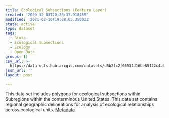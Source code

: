 ```yaml
---
title: Ecological Subsections (Feature Layer)
created: '2020-12-03T20:26:37.918455'
modified: '2021-02-10T19:08:05.350032'
state: active
type: dataset
tags:
  - Biota
  - Ecological Subsections
  - Ecology
  - Open Data
groups: []
csv_url: >-
  https://data-usfs.hub.arcgis.com/datasets/d5b2fc2f05534d16be85122c4b3f0104_3.csv?outSR=%7B%22latestWkid%22%3A4269%2C%22wkid%22%3A4269%7D
json_url: ''
layout: post

---
```

This data set includes polygons for ecological subsections within Subregions within the conterminous United States. This data set contains regional geographic delineations for analysis of ecological relationships across ecological units. <a href='https://data.fs.usda.gov/geodata/edw/edw_resources/meta/S_USA.EcomapSubsections.xml' target='_blank'>Metadata</a>
